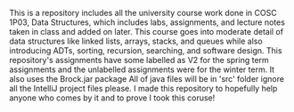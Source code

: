 This is a repository includes all the university course work done in COSC 1P03, Data Structures, which includes labs, assignments, and lecture notes taken in class and added on later.
This course goes into moderate detail of data structures like linked lists, arrays, stacks, and queues while also introducing ADTs, sorting, recursion, searching, and software design.
This repository's assignments have some labelled as V2 for the spring term assignments and the unlabelled assignments were for the winter term. It also uses the Brock.jar package
All of java files will be in 'src' folder ignore all the IntelliJ project files please.
I made this repository to hopefully help anyone who comes by it and to prove I took this coruse!
